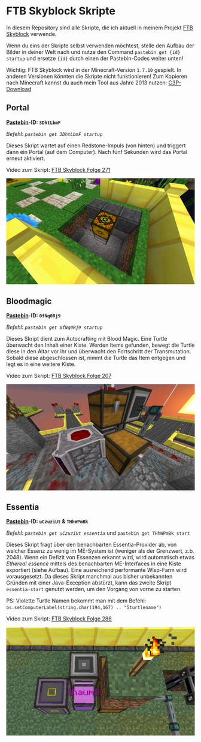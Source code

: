 # FTB Skyblock Skripte

In diesem Repository sind alle Skripte, die ich aktuell in meinem Projekt [FTB Skyblock](https://www.youtube.com/playlist?list=PL9oBXB6tQnlX013V1v20WkfzI9R2zamHi) verwende. 

Wenn du eins der Skripte selbst verwenden möchtest, stelle den Aufbau der Bilder in deiner Welt nach und nutze den Command `pastebin get {id} startup` und ersetze `{id}` durch einen der Pastebin-Codes weiter unten!

Wichtig: FTB Skyblock wird in der Minecraft-Version `1.7.10` gespielt. In anderen Versionen könnten die Skripte nicht funktionieren!
Zum Kopieren nach Minecraft kannst du auch mein Tool aus Jahre 2013 nutzen: [C3P-Download](http://www.mediafire.com/file/d8k3t9d1h9chs0s/C3P-1.0.2.2.zip/file)

## Portal
**[Pastebin](https://pastebin.com/3DhtLbmF)-ID: `3DhtLbmF`**

*Befehl: `pastebin get 3DhtLbmF startup`*

Dieses Skript wartet auf einen Redstone-Impuls (von hinten) und triggert dann ein Portal (auf dem Computer). Nach fünf Sekunden wird das Portal erneut aktiviert.

Video zum Skript: [FTB Skyblock Folge 271](https://www.youtube.com/watch?v=5FlJwbOFivo)

![Portal](img/portal.png)

## Bloodmagic
**[Pastebin](https://pastebin.com/0fNq0Rj9)-ID: `0fNq0Rj9`**

*Befehl: `pastebin get 0fNq0Rj9 startup`*

Dieses Skript dient zum Autocrafting mit Blood Magic. Eine Turtle überwacht den Inhalt einer Kiste. Werden Items gefunden, bewegt die Turtle diese in den Altar vor ihr und überwacht den Fortschritt der Transmutation. Sobald diese abgeschlossen ist, nimmt die Turtle das Item entgegen und legt es in eine weitere Kiste.

Video zum Skript: [FTB Skyblock Folge 207](https://youtu.be/JVBjpzzMEmo)

![Blood Magic](img/bloodmagic.png)

## Essentia
**[Pastebin](https://pastebin.com/0fNq0Rj9)-ID: `uCzuziUt` & `THhWPmBk`**

*Befehl: `pastebin get uCzuziUt essentia`* und `pastebin get THhWPmBk start`

Dieses Skript fragt über den benachbarten Essentia-Provider ab, von welcher Essenz zu wenig im ME-System ist (weniger als der Grenzwert, z.b. 2048). Wenn ein Defizit von Essenzen erkannt wird, wird automatisch etwas *Ethereal essence* mittels des benachbarten ME-Interfaces in eine Kiste exportiert (siehe Aufbau). Eine ausreichend performante Wisp-Farm wird vorausgesetzt. Da dieses Skript manchmal aus bisher unbekannten Gründen mit einer Java-Exception abstürzt, kann das zweite Skript `essentia-start` genutzt werden, um den Vorgang von vorne zu starten.

PS: Violette Turtle Namen bekommt man mit dem Befehl: `os.setComputerLabel(string.char(194,167) .. "5turtlename")`

Video zum Skript: [FTB Skyblock Folge 286](https://www.youtube.com/watch?v=dQw4w9WgXcQ)

![Blood Magic](img/essentia.png)
